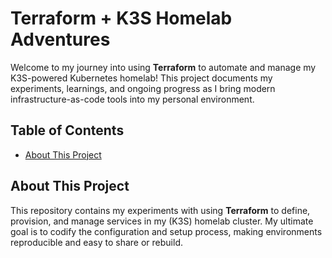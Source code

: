 # Terraform + K3S Homelab Adventures

Welcome to my journey into using **Terraform** to automate and manage my K3S-powered Kubernetes homelab! This project documents my experiments, learnings, and ongoing progress as I bring modern infrastructure-as-code tools into my personal environment.

## Table of Contents

- [About This Project](#about-this-project)

## About This Project

This repository contains my experiments with using **Terraform** to define, provision, and manage services in my (K3S) homelab cluster. My ultimate goal is to codify the configuration and setup process, making environments reproducible and easy to share or rebuild.
